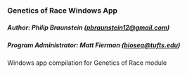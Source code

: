 ### Genetics of Race Windows App
##### Author: Philip Braunstein (pbraunstein12@gmail.com)
##### Program Administrator: Matt Fierman (bioseq@tufts.edu)
Windows app compilation for Genetics of Race module